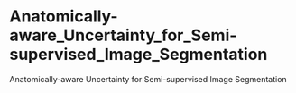 # Anatomically-aware_Uncertainty_for_Semi-supervised_Image_Segmentation
Anatomically-aware Uncertainty for Semi-supervised Image Segmentation
